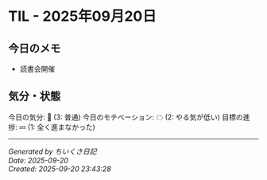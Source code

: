 # TIL - 2025年09月20日

## 今日のメモ
 - 読書会開催

## 気分・状態
今日の気分: 🙂 (3: 普通)
今日のモチベーション: ☁ (2: やる気が低い)
目標の進捗: 💤 (1: 全く進まなかった)

---
*Generated by ちいくさ日記*  
*Date: 2025-09-20*  
*Created: 2025-09-20 23:43:28*
